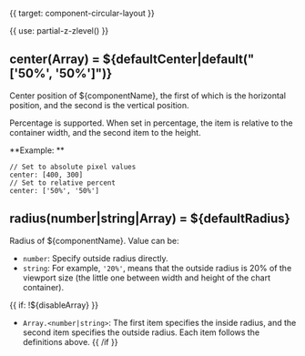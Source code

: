 
{{ target: component-circular-layout }}

{{ use: partial-z-zlevel() }}

## center(Array) = ${defaultCenter|default("['50%', '50%']")}

<ExampleUIControlPercentVector dims="x,y" />

Center position of ${componentName}, the first of which is the horizontal position, and the second is the vertical position.

Percentage is supported. When set in percentage, the item is relative to the container width, and the second item to the height.

**Example: **
```
// Set to absolute pixel values
center: [400, 300]
// Set to relative percent
center: ['50%', '50%']
```

## radius(number|string|Array) = ${defaultRadius}

<ExampleUIControlPercentVector dims="inner,outer" default="0%, 75%" />

Radius of ${componentName}. Value can be:

+ `number`: Specify outside radius directly.
+ `string`: For example, `'20%'`, means that the outside radius is 20% of the viewport size (the little one between width and height of the chart container).

{{ if: !${disableArray} }}
+ `Array.<number|string>`: The first item specifies the inside radius, and the second item specifies the outside radius. Each item follows the definitions above.
{{ /if }}

